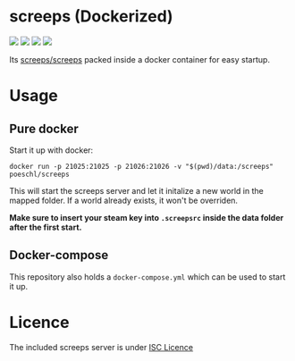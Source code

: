 # screeps (Dockerized)

[![](https://img.shields.io/microbadger/layers/poeschl/screeps.svg)](https://microbadger.com/images/poeschl/screeps)
[![](https://img.shields.io/microbadger/image-size/poeschl/screeps.svg)](https://microbadger.com/images/poeschl/screeps)
[![](https://img.shields.io/docker/pulls/poeschl/screeps.svg)](https://hub.docker.com/r/poeschl/screeps)
[![](https://img.shields.io/github/license/poeschl/docker-screeps.svg?maxAge=3600)](https://github.com/poeschl/docker-screeps/blob/master/LICENCE)

Its [screeps/screeps](https://github.com/screeps/screeps) packed inside a docker container for easy startup.

# Usage

## Pure docker

Start it up with docker:

`docker run -p 21025:21025 -p 21026:21026 -v "$(pwd)/data:/screeps" poeschl/screeps`

This will start the screeps server and let it initalize a new world in the mapped folder.
If a world already exists, it won't be overriden.

__Make sure to insert your steam key into `.screepsrc` inside the data folder after the first start.__

## Docker-compose

This repository also holds a `docker-compose.yml` which can be used to start it up.

# Licence

The included screeps server is under [ISC Licence](https://github.com/screeps/screeps/blob/master/LICENSE.txt)